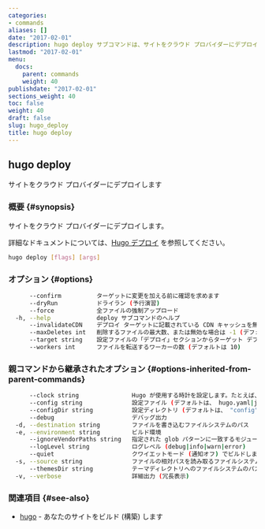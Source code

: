 ```yaml
---
categories:
- commands
aliases: []
date: "2017-02-01"
description: hugo deploy サブコマンドは、サイトをクラウド プロバイダーにデプロイします。
lastmod: "2017-02-01"
menu:
  docs:
    parent: commands
    weight: 40
publishdate: "2017-02-01"
sections_weight: 40
toc: false
weight: 40
draft: false
slug: hugo_deploy
title: hugo deploy
---
```

## hugo deploy

サイトをクラウド プロバイダーにデプロイします

### 概要 {#synopsis}

サイトをクラウド プロバイダーにデプロイします。

詳細なドキュメントについては、[Hugo デプロイ](/hosting-and-deployment/hugo-deploy/) を参照してください。

```bash
hugo deploy [flags] [args]
```

### オプション {#options}

```bash
      --confirm          ターゲットに変更を加える前に確認を求めます
      --dryRun           ドライラン (予行演習)
      --force            全ファイルの強制アップロード
  -h, --help             deploy サブコマンドのヘルプ
      --invalidateCDN    デプロイ ターゲットに記載されている CDN キャッシュを無効にします (デフォルトは、 true)
      --maxDeletes int   削除するファイルの最大数、または無効な場合は -1 (デフォルトは、256)
      --target string    設定ファイルの「デプロイ」セクションからターゲット デプロイを指定します。デフォルトは、最初のものです
      --workers int      ファイルを転送するワーカーの数 (デフォルトは 10)
```

### 親コマンドから継承されたオプション {#options-inherited-from-parent-commands}

```bash
      --clock string               Hugo が使用する時計を設定します。たとえば、 --clock 2021-11-06T22:30:00.00+09:00
      --config string              設定ファイル (デフォルトは、 hugo.yaml|json|toml)
      --configDir string           設定ディレクトリ (デフォルトは、 "config")
      --debug                      デバッグ出力
  -d, --destination string         ファイルを書き込むファイルシステムのパス
  -e, --environment string         ビルド環境
      --ignoreVendorPaths string   指定された glob パターンに一致するモジュールパスの _vendor を無視します
      --logLevel string            ログレベル (debug|info|warn|error)
      --quiet                      クワイエットモード (通知オフ) でビルドします
  -s, --source string              ファイルの相対パスを読み取るファイルシステムのパス
      --themesDir string           テーマディレクトリへのファイルシステムのパス
  -v, --verbose                    詳細出力 (冗長表示)
```

### 関連項目 {#see-also}

* [hugo](/commands/hugo/)	 - あなたのサイトをビルド (構築) します

